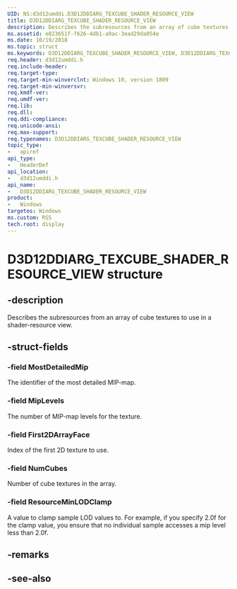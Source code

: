 ```yaml
---
UID: NS:d3d12umddi.D3D12DDIARG_TEXCUBE_SHADER_RESOURCE_VIEW
title: D3D12DDIARG_TEXCUBE_SHADER_RESOURCE_VIEW
description: Describes the subresources from an array of cube textures to use in a shader-resource view.
ms.assetid: e823651f-f626-4db1-a9ac-3ead29da054e
ms.date: 10/19/2018
ms.topic: struct
ms.keywords: D3D12DDIARG_TEXCUBE_SHADER_RESOURCE_VIEW, D3D12DDIARG_TEXCUBE_SHADER_RESOURCE_VIEW, 
req.header: d3d12umddi.h
req.include-header:
req.target-type:
req.target-min-winverclnt: Windows 10, version 1809
req.target-min-winversvr:
req.kmdf-ver:
req.umdf-ver:
req.lib:
req.dll:
req.ddi-compliance:
req.unicode-ansi:
req.max-support:
req.typenames: D3D12DDIARG_TEXCUBE_SHADER_RESOURCE_VIEW
topic_type: 
-	apiref
api_type: 
-	HeaderDef
api_location: 
-	d3d12umddi.h
api_name: 
-	D3D12DDIARG_TEXCUBE_SHADER_RESOURCE_VIEW
product:
-	Windows
targetos: Windows
ms.custom: RS5
tech.root: display
---
```


# D3D12DDIARG_TEXCUBE_SHADER_RESOURCE_VIEW structure

## -description

Describes the subresources from an array of cube textures to use in a shader-resource view.

## -struct-fields

### -field MostDetailedMip

The identifier of the most detailed MIP-map.

### -field MipLevels

The number of MIP-map levels for the texture.

### -field First2DArrayFace

Index of the first 2D texture to use.

### -field NumCubes

Number of cube textures in the array.

### -field ResourceMinLODClamp
 
A value to clamp sample LOD values to. For example, if you specify 2.0f for the clamp value, you ensure that no individual sample accesses a mip level less than 2.0f.

## -remarks

## -see-also
